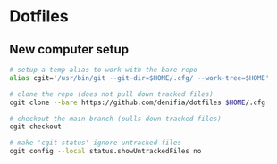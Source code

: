 # Dotfiles

## New computer setup
<!-- instructions from https://www.atlassian.com/git/tutorials/dotfiles -->

```bash
# setup a temp alias to work with the bare repo
alias cgit='/usr/bin/git --git-dir=$HOME/.cfg/ --work-tree=$HOME'

# clone the repo (does not pull down tracked files)
cgit clone --bare https://github.com/denifia/dotfiles $HOME/.cfg

# checkout the main branch (pulls down tracked files)
cgit checkout

# make 'cgit status' ignore untracked files
cgit config --local status.showUntrackedFiles no
```

<!-- TODO: make the above into a install script -->

